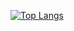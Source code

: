 [![Top Langs](https://github-readme-stats.vercel.app/api/top-langs/?username=gnaak)](https://github.com/anuraghazra/github-readme-stats)
